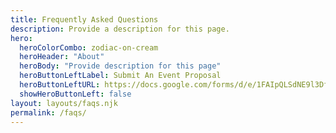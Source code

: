 ```yaml
---
title: Frequently Asked Questions
description: Provide a description for this page.
hero:
  heroColorCombo: zodiac-on-cream
  heroHeader: "About"
  heroBody: "Provide description for this page"
  heroButtonLeftLabel: Submit An Event Proposal
  heroButtonLeftURL: https://docs.google.com/forms/d/e/1FAIpQLSdNE9l3Df58coVJBav1ibV3LGiQZhsiAs9pf0-RcEZO0IQv7Q/viewform
  showHeroButtonLeft: false
layout: layouts/faqs.njk
permalink: /faqs/
---
```

